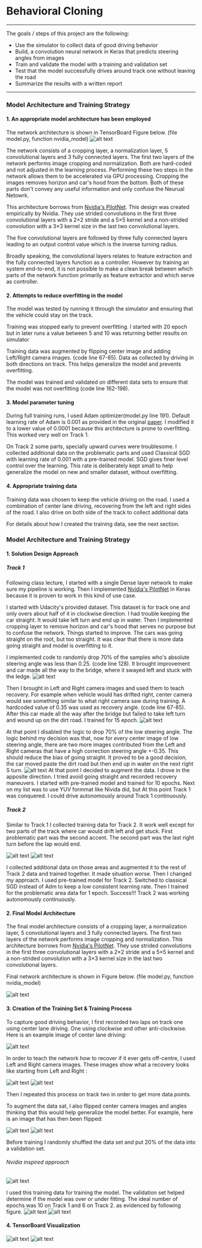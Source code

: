 # **Behavioral Cloning** 
---
The goals / steps of this project are the following:
* Use the simulator to collect data of good driving behavior
* Build, a convolution neural network in Keras that predicts steering angles from images
* Train and validate the model with a training and validation set
* Test that the model successfully drives around track one without leaving the road
* Summarize the results with a written report


[//]: # (Image References)

[image1]: ./writeup_images/graph.png "Model Visualization"
[image2]: ./writeup_images/center.jpg "Center driving"
[image3]: ./writeup_images/left.jpg "Left"
[image4]: ./writeup_images/right.jpg "Right"
[image5]: ./examples/placeholder_small.png "Recovery Image"
[image6]: ./writeup_images/center_flipped.jpg "Center Flipped"
[image7]: ./writeup_images/leftright.png "LR"
[image8]: ./writeup_images/track2.png "LR"
[image9]: ./writeup_images/tb1.png "TensorBoard 1"
[image10]: ./writeup_images/tb2.png "TensorBoard 2"
[image11]: ./writeup_images/p1.png " "
[image12]: ./writeup_images/p2.png " "
[image13]: ./writeup_images/p3.png " "
[image14]: ./writeup_images/p4.png " "
[image15]: ./writeup_images/p55.png " "
[image16]: ./writeup_images/p6.png " "
[image17]: ./writeup_images/training.png " "
[image18]: ./writeup_images/p1.png " "
[image19]: ./writeup_images/p1.png " "
[image20]: ./writeup_images/p1.png " "

---
### Model Architecture and Training Strategy

#### 1. An appropriate model architecture has been employed

The network architecture is shown in TensorBoard Figure below. (file model.py, function nvidia_model)
![alt text][image1]

The network consists of a cropping layer, a normalization layer, 5 convolutional layers and 3 fully connected layers. The first two layers of the network performs image cropping and normalization. Both are hard-coded and not adjusted in the learning process. Performing these two steps in the network allows them to be accelerated via GPU processing. Cropping the images removes horizon and car's hood from the bottom. Both of these parts don't convey any useful information and only confuse the Neurual Netowrk.

This architecture borrows from [Nvidia's PilotNet](https://arxiv.org/pdf/1604.07316v1.pdf). This design was created empirically by Nvidia. They use strided convolutions in the first three convolutional layers with a 2×2 stride and a 5×5 kernel and a non-strided convolution with a 3×3 kernel size in the last two convolutional layers.

The five convolutional layers are followed by three fully connected layers leading to an output control value which is the inverse turning radius.

Broadly speaking, the convolutional layers relates to feature extraction and the fully connected layers function as a controller. However by training an system end-to-end, it is not possible to make a clean break between which parts of the network function primarily as feature extractor and which serve as controller.

#### 2. Attempts to reduce overfitting in the model
The model was tested by running it through the simulator and ensuring that the vehicle could stay on the track.

Training was stopped early to prevent overfitting. I started with 20 epoch but in later runs a value between 5 and 10 was returning better results on simulator

Training data was augmented by flipping center image and adding Left/Right camera images. (code line 67-85). Data as collected by driving in both directions on track. This helps generalize the model and prevents overfitting.

The model was trained and validated on different data sets to ensure that the model was not overfitting (code line 162-198). 
#### 3. Model parameter tuning

During full training runs, I used Adam optimizer(model.py line 191). Default learning rate of Adam is 0.001  as provided in the original [paper](https://arxiv.org/pdf/1412.6980v8.pdf). I modified it to a lower value of 0.0001 because this architecture is prone to overfitting. This worked very well on Track 1.

On Track 2 some parts, specially upward curves were troublesome. I collected additional data on the problematic parts and used Classical SGD with learning rate of 0.001 with a pre-trained model. SGD gives finer level control over the learning. This rate is deliberately kept small to help generalize the model on new and smaller dataset, without overfitting.

#### 4. Appropriate training data

Training data was chosen to keep the vehicle driving on the road. I used a combination of center lane driving, recovering from the left and right sides of the road. I also drive on both side of the track to collect additional data 

For details about how I created the training data, see the next section. 

### Model Architecture and Training Strategy

#### 1. Solution Design Approach
##### Track 1
Following class lecture, I started with a single Dense layer network to make sure my pipeline is working. Then I implemented [Nvidia's PilotNet](https://arxiv.org/pdf/1604.07316v1.pdf) in Keras because it is proven to work in this kind of use case.

I started with Udacity's provided dataset. This dataset is for track one and only overs about half of it in clockwise direction. I had trouble keeping the car straight. It would take left turn and end up in water. Then I implemented cropping layer to remove horizon and car's hood that serves no purpose but to confuse the network. Things started to improve. The cars was going straight on the root, but too straight. It was clear that there is more data going straight and model is overfitting to it.

I implemented code to randomly drop 70% of the samples who's absolute steering angle was less than 0.25. (code line 128). It brought improvement and car made all the way to the bridge, where it swayed left and stuck with the ledge.
![alt text][image11]

Then I brought in Left and Right camera images and used them to teach recovery. For example when vehicle would has drifted right, center camera would see something similar to what right camera saw during training. A hardcoded value of 0.35 was used as recovery angle. (code line 67-85). After this car made all the way after the bridge but failed to take left turn and wound up on the dirt road. I trained for 15 epoch.
![alt text][image12]

At that point I disabled the logic to drop 70% of the low steering angle. The logic behind my decision was that, now for every center image of low steering angle, there are two more images contributed from the Left and Right cameras that have a high correction steering angle +-0.35. This should reduce the bias of going straight. It proved to be a good decision, the car moved paste the dirt road but then end up in water on the next right S turn.
![alt text][image13]
At that point I decided to augment the data. I drove in the apposite direction. I tried avoid going straight and recorded recovery maneuvers. I started with pre-trained model and trained for 10 epochs. Next on my list was to use YUV formmat like Nivida did, but At this point Track 1 was conquered. I could drive autonomously around Track 1 continuously.     

##### Track 2
Similar to Track 1 I collected training data for Track 2. It work well except for two parts of the track where car would drift left and get stuck. First problematic part was the second accent. The second part was the last right turn before the lap would end.

![alt text][image15]
![alt text][image16]

I collected additional data on those areas and augmented it to the rest of Track 2 data and trained together. It made situation worse. Then I changed my approach. I used pre-trained model for Track 2. Switched to classical SGD instead of Adm to keep a low consistent learning rate. Then I trained for the problematic area data for 1 epoch. Success!!! Track 2 was working autonomously continuously. 

#### 2. Final Model Architecture

The final model architecture consists of a cropping layer, a normalization layer, 5 convolutional layers and 3 fully connected layers. The first two layers of the network performs image cropping and normalization. This architecture borrows from [Nvidia's PilotNet](https://arxiv.org/pdf/1604.07316v1.pdf). They use strided convolutions in the first three convolutional layers with a 2×2 stride and a 5×5 kernel and a non-strided convolution with a 3×3 kernel size in the last two convolutional layers.

Final network architecture is shown in Figure below. (file model.py, function nvidia_model)
 
![alt text][image1]

#### 3. Creation of the Training Set & Training Process

To capture good driving behavior, I first recorded two laps on track one using center lane driving. One using clockwise and other anti-clockwise. Here is an example image of center lane driving:

![alt text][image2]

In order to teach the network how to recover if it ever gets off-centre, I used Left and Right camera images. These images show what a recovery looks like starting from Left and Right :

![alt text][image3]
![alt text][image4]


Then I repeated this process on track two in order to get more data points.

To augment the data sat, I also flipped center camera images and angles thinking that this would help generalize the model better. For example, here is an image that has then been flipped:

![alt text][image2]
![alt text][image6]

Before training I randomly shuffled the data set and put 20% of the data into a validation set. 
###### Nvidia inspired approach

![alt text][image17]

I used this training data for training the model. The validation set helped determine if the model was over or under fitting. The ideal number of epochs was 10 on Track 1 and 6 on Track 2. as evidenced by following figure.
![alt text][image7]
![alt text][image8]

#### 4. TensorBoard Visualization
![alt text][image9]
![alt text][image10]
